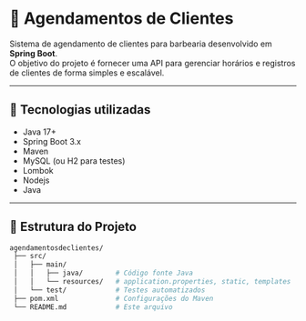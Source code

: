 # 📌 Agendamentos de Clientes

Sistema de agendamento de clientes para barbearia desenvolvido em **Spring Boot**.  
O objetivo do projeto é fornecer uma API para gerenciar horários e registros de clientes de forma simples e escalável.

---

## 🚀 Tecnologias utilizadas
- Java 17+
- Spring Boot 3.x
- Maven
- MySQL (ou H2 para testes)
- Lombok
- Nodejs
- Java

---

## 📂 Estrutura do Projeto
```bash
agendamentosdeclientes/
 ├── src/
 │   ├── main/
 │   │   ├── java/        # Código fonte Java
 │   │   └── resources/   # application.properties, static, templates
 │   └── test/            # Testes automatizados
 ├── pom.xml              # Configurações do Maven
 └── README.md            # Este arquivo

